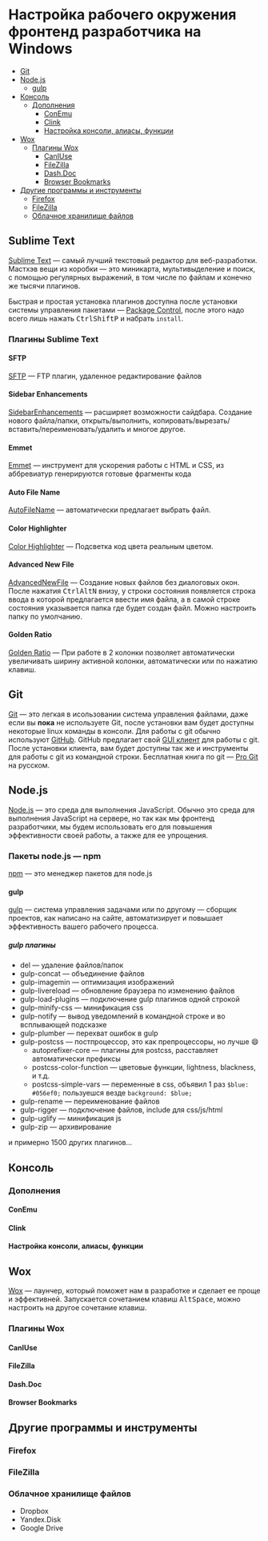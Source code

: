 # Настройка рабочего окружения фронтенд разработчика на Windows

- [Git](#git)
- [Node.js](#%D0%9F%D0%B0%D0%BA%D0%B5%D1%82%D1%8B-nodejs--npm)
    - [gulp](#gulp)
- [Консоль](#%D0%9A%D0%BE%D0%BD%D1%81%D0%BE%D0%BB%D1%8C)
  - [Дополнения](#%D0%94%D0%BE%D0%BF%D0%BE%D0%BB%D0%BD%D0%B5%D0%BD%D0%B8%D1%8F)
    - [ConEmu](conemu)
    - [Clink](#clink)
    - [Настройка консоли, алиасы, функции](#%D0%9D%D0%B0%D1%81%D1%82%D1%80%D0%BE%D0%B9%D0%BA%D0%B0-%D0%BA%D0%BE%D0%BD%D1%81%D0%BE%D0%BB%D0%B8-%D0%B0%D0%BB%D0%B8%D0%B0%D1%81%D1%8B-%D1%84%D1%83%D0%BD%D0%BA%D1%86%D0%B8%D0%B8)
- [Wox](#wox)
  - [Плагины Wox](#%D0%9F%D0%BB%D0%B0%D0%B3%D0%B8%D0%BD%D1%8B-wox)
    - [CanIUse](#caniuse)
    - [FileZilla](filezilla)
    - [Dash.Doc](#dashdoc)
    - [Browser Bookmarks](#browser-bookmarks)
- [Другие программы и инструменты](#%D0%94%D1%80%D1%83%D0%B3%D0%B8%D0%B5-%D0%BF%D1%80%D0%BE%D0%B3%D1%80%D0%B0%D0%BC%D0%BC%D1%8B-%D0%B8-%D0%B8%D0%BD%D1%81%D1%82%D1%80%D1%83%D0%BC%D0%B5%D0%BD%D1%82%D1%8B)
  - [Firefox](#firefox)
  - [FileZilla](#filezilla-1)
  - [Облачное хранилище файлов](#%D0%9E%D0%B1%D0%BB%D0%B0%D1%87%D0%BD%D0%BE%D0%B5-%D1%85%D1%80%D0%B0%D0%BD%D0%B8%D0%BB%D0%B8%D1%89%D0%B5-%D1%84%D0%B0%D0%B9%D0%BB%D0%BE%D0%B2)

## Sublime Text

[Sublime Text](http://www.sublimetext.com/3) — самый лучший текстовый редактор для веб-разработки. Мастхэв вещи из коробки — это миникарта, мультивыделение и поиск, с помощью регулярных выражений, в том числе по файлам и конечно же тысячи плагинов.

Быстрая и простая установка плагинов доступна после установки системы управления пакетами — [Package Control](https://packagecontrol.io/), после этого надо всего лишь нажать <kbd>Ctrl</kbd><kbd>Shift</kbd><kbd>P</kbd> и набрать `install`.

### Плагины Sublime Text

#### SFTP

[SFTP](https://packagecontrol.io/packages/SFTP) — FTP плагин, удаленное редактирование файлов

#### Sidebar Enhancements

[SidebarEnhancements](https://packagecontrol.io/packages/SideBarEnhancements) — расширяет возможности сайдбара. Создание нового файла/папки, открыть/выполнить, копировать/вырезать/вставить/переименовать/удалить и многое другое. 

#### Emmet

[Emmet](https://packagecontrol.io/packages/Emmet) — инструмент для ускорения работы с HTML и CSS, из аббревиатур генерируются готовые фрагменты кода

#### Auto File Name

[AutoFileName](https://packagecontrol.io/packages/AutoFileName) — автоматически предлагает выбрать файл.

#### Color Highlighter

[Color Highlighter](https://packagecontrol.io/packages/Color%20Highlighter) — Подсветка код цвета реальным цветом.

#### Advanced New File 

[AdvancedNewFile](https://packagecontrol.io/packages/AdvancedNewFile) — Создание новых файлов без диалоговых окон. После нажатия <kbd>Ctrl</kbd><kbd>Alt</kbd><kbd>N</kbd> внизу, у строки состояния появляется строка ввода в которой предлагается ввести имя файла, а в самой строке состояния указывается папка где будет создан файл. Можно настроить папку по умолчанию.

#### Golden Ratio

[Golden Ratio](https://packagecontrol.io/packages/GoldenRatio) — При работе в 2 колонки позволяет автоматически увеличивать ширину активной колонки, автоматически или по нажатию клавиш.

## Git

[Git](https://ru.wikipedia.org/wiki/Git) — это легкая в исользовании система управления файлами, даже если вы **пока** не используете Git, после установки вам будет доступны некоторые linux команды в консоли. Для работы с git обычно используют [GitHub](http://github.com). GitHub предлагает свой [GUI клиент](https://windows.github.com/) для работы с git. После установки клиента, вам будет доступны так же и инструменты для работы с git из командной строки. Бесплатная книга по git — [Pro Git](http://git-scm.com/book/ru/v2) на русском.

## Node.js

[Node.js](https://nodejs.org) — это среда для выполнения JavaScript. Обычно это среда для выполнения JavaScript на сервере, но так как мы фронтенд разработчики, мы будем использовать его для повышения эффективности своей работы, а также для ее упрощения.

### Пакеты node.js — npm

[npm](http://npmjs.com) — это менеджер пакетов для node.js

#### gulp

[gulp](http://gulpjs.com/) — система управления задачами или по другому — сборщик проектов, как написано на сайте, автоматизирует и повышает эффективность вашего рабочего процесса.

##### gulp плагины 

- del — удаление файлов/папок
- gulp-concat — объединение файлов
- gulp-imagemin — оптимизация изображений
- gulp-livereload — обновление браузера по изменению файлов
- gulp-load-plugins — подключение gulp плагинов одной строкой
- gulp-minify-css — минификация css
- gulp-notify — вывод уведомлений в командной строке и во всплывающей подсказке
- gulp-plumber — перехват ошибок в gulp
- gulp-postcss — постпроцессор, это как препроцессоры, но лучше :smile:
  - autoprefixer-core — плагины для postcss, расставляет автоматически префиксы
  - postcss-color-function — цветовые функции, lightness, blackness, и т.д.
  - postcss-simple-vars — переменные в css, объявил 1 раз `$blue: #056ef0;` пользуешся везде `background: $blue;`
- gulp-rename — переименование файлов
- gulp-rigger — подключение файлов, include для css/js/html
- gulp-uglify — минификация js
- gulp-zip — архивирование

и примерно 1500 других плагинов...

## Консоль
### Дополнения
#### ConEmu
#### Clink
#### Настройка консоли, алиасы, функции

## Wox

[Wox](http://getwox.com) — лаунчер, который поможет нам в разработке и сделает ее проще и эффективней. Запускается сочетанием клавиш <kbd>Alt</kbd><kbd>Space</kbd>, можно настроить на другое сочетание клавиш.

### Плагины Wox

#### CanIUse
#### FileZilla
#### Dash.Doc
#### Browser Bookmarks

## Другие программы и инструменты
### Firefox
### FileZilla
### Облачное хранилище файлов
* Dropbox
* Yandex.Disk
* Google Drive
